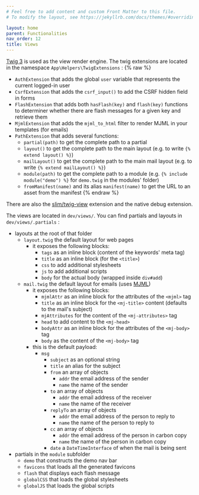 ```yaml
---
# Feel free to add content and custom Front Matter to this file.
# To modify the layout, see https://jekyllrb.com/docs/themes/#overriding-theme-defaults

layout: home
parent: Functionalities
nav_order: 12
title: Views
---
```


[Twig 3](https://twig.symfony.com/doc/3.x/) is used as the view render engine. The twig extensions are located in the
namespace `App\Helpers\TwigExtensions` :
{% raw %}
* `AuthExtension` that adds the global `user` variable that represents the current logged-in user
* `CsrfExtension` that adds the `csrf_input()` to add the CSRF hidden field in forms
* `FlashExtension` that adds both `hasFlash(key)` and `flash(key)` functions to determiner whether there are flash messages for a given key and retrieve them
* `MjmlExtension` that adds the `mjml_to_html` filter to render MJML in your templates (for emails)
* `PathExtension` that adds several functions:
	* `partial(path)` to get the complete path to a partial
	* `layout()` to get the complete path to the main layout (e.g. to write `{% extend layout() %}`)
	* `mailLayout()` to get the complete path to the main mail layout (e.g. to write `{% extend mailLayout() %}`)
	* `module(path)` to get the complete path to a module (e.g. `{% include module("demo") %}` for `demo.twig` in the modules' folder)
	* `fromManifest(name)` and its alias `manifest(name)` to get the URL to an asset from the manifest
{% endraw %}


There are also the [slim/twig-view](https://github.com/slimphp/Twig-View) extension and the native debug extension.

The views are located in `dev/views/`. You can find partials and layouts in `dev/views/.partials` :
* layouts at the root of that folder
	* `layout.twig` the default layout for web pages
		* it exposes the following blocks:
			* `tags` as an inline block (content of the keywords' meta tag)
			* `title` as an inline block (for the `<title>`)
			* `css` to add additional stylesheets
			* `js` to add additional scripts
			* `body` for the actual body (wrapped inside `div#add`)
	* `mail.twig` the default layout for emails (uses [MJML](https://mjml.io/documentation/))
		* it exposes the following blocks:
			* `mjmlAttr` as an inline block for the attributes of the `<mjml>` tag
			* `title` as an inline block for the `<mj-title>` content (defaults to the mail's subject)
			* `mjAttributes` for the content of the `<mj-attributes>` tag
			* `head` to add content to the `<mj-head>`
			* `bodyAttr` as an inline block for the attributes of the `<mj-body>` tag
			* `body` as the content of the `<mj-body>` tag
		* this is the default payload:
			* `msg`
				* `subject` as an optional string
				* `title` an alias for the subject
				* `from` an array of objects
					* `addr` the email address of the sender
					* `name` the name of the sender
				* `to` an array of objects
					* `addr` the email address of the receiver
					* `name` the name of the receiver
				* `replyTo` an array of objects
					* `addr` the email address of the person to reply to
					* `name` the name of the person to reply to
				* `cc` an array of objects
					* `addr` the email address of the person in carbon copy
					* `name` the name of the person in carbon copy
				* `date` a `DateTimeInterface` of when the mail is being sent
* partials in the `module` subfolder
	* `demo` that constructs the demo nav bar
	* `favicons` that loads all the generated favicons
	* `flash` that displays each flash message
	* `globalCSS` that loads the global stylesheets
	* `globalJS` that loads the global scripts
